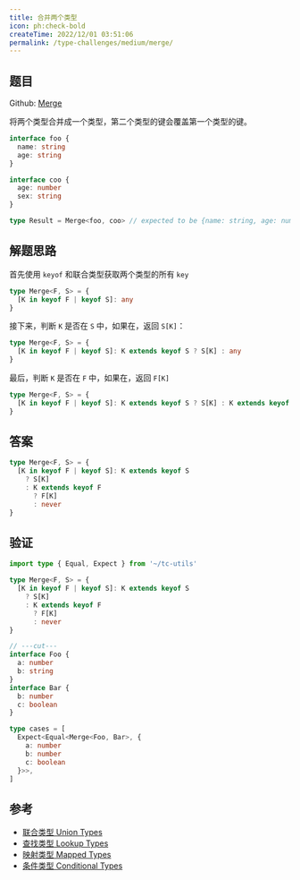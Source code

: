 ```yaml
---
title: 合并两个类型
icon: ph:check-bold
createTime: 2022/12/01 03:51:06
permalink: /type-challenges/medium/merge/
---
```


## 题目

Github: [Merge](https://github.com/type-challenges/type-challenges/blob/main/questions/00599-medium-merge/)

将两个类型合并成一个类型，第二个类型的键会覆盖第一个类型的键。

```ts
interface foo {
  name: string
  age: string
}

interface coo {
  age: number
  sex: string
}

type Result = Merge<foo, coo> // expected to be {name: string, age: number, sex: string}
```

## 解题思路

首先使用 `keyof` 和联合类型获取两个类型的所有 `key`

```ts
type Merge<F, S> = {
  [K in keyof F | keyof S]: any
}
```

接下来，判断 `K` 是否在 `S` 中，如果在，返回 `S[K]`：

```ts
type Merge<F, S> = {
  [K in keyof F | keyof S]: K extends keyof S ? S[K] : any
}
```

最后，判断 `K` 是否在 `F` 中，如果在，返回 `F[K]`

```ts
type Merge<F, S> = {
  [K in keyof F | keyof S]: K extends keyof S ? S[K] : K extends keyof F ? F[K] : never
}
```

## 答案

```ts
type Merge<F, S> = {
  [K in keyof F | keyof S]: K extends keyof S
    ? S[K]
    : K extends keyof F
      ? F[K]
      : never
}
```

## 验证

```ts twoslash
import type { Equal, Expect } from '~/tc-utils'

type Merge<F, S> = {
  [K in keyof F | keyof S]: K extends keyof S
    ? S[K]
    : K extends keyof F
      ? F[K]
      : never
}

// ---cut---
interface Foo {
  a: number
  b: string
}
interface Bar {
  b: number
  c: boolean
}

type cases = [
  Expect<Equal<Merge<Foo, Bar>, {
    a: number
    b: number
    c: boolean
  }>>,
]
```

## 参考

- [联合类型 Union Types](https://www.typescriptlang.org/docs/handbook/2/everyday-types.html#union-types)
- [查找类型 Lookup Types](https://www.typescriptlang.org/docs/handbook/release-notes/typescript-2-1.html#keyof-and-lookup-types)
- [映射类型 Mapped Types](https://www.typescriptlang.org/docs/handbook/2/mapped-types.html)
- [条件类型 Conditional Types](https://www.typescriptlang.org/docs/handbook/2/conditional-types.html)
